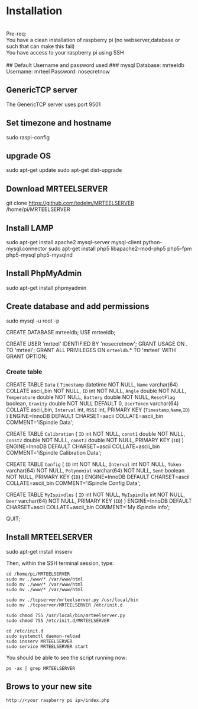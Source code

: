 # Installation
</br>
Pre-req:
</br>
You have a clean installation of raspberry pi (no webserver,database or such that can make this fail)</br>
You have access to your raspberry pi using SSH</br>
</br>
## Default Username and password used
### mysql
Database: mrteeldb
Username: mrteel
Password: nosecretnow

## GenericTCP server
The GenericTCP server uses port 9501

## Set timezone and hostname
sudo raspi-config

## upgrade OS
sudo apt-get update
sudo apt-get dist-upgrade

## Download MRTEELSERVER
git clone https://github.com/tedelm/MRTEELSERVER /home/pi/MRTEELSERVER

## Install LAMP
sudo apt-get install apache2 mysql-server mysql-client python-mysql.connector
sudo apt-get install php5 libapache2-mod-php5 php5-fpm php5-mysql php5-mysqlnd

## Install PhpMyAdmin
sudo apt-get install phpmyadmin


## Create database and add permissions
sudo mysql -u root -p

CREATE DATABASE mrteeldb;
USE mrteeldb;

CREATE USER 'mrteel' IDENTIFIED BY 'nosecretnow';
GRANT USAGE ON *.* TO 'mrteel';
GRANT ALL PRIVILEGES ON `mrteeldb`.* TO 'mrteel' WITH GRANT OPTION;

### Create table
CREATE TABLE `Data` (
	`Timestamp` datetime NOT NULL,
	`Name` varchar(64) COLLATE ascii_bin NOT NULL,
	`ID` int NOT NULL,
	`Angle` double NOT NULL,
	`Temperature` double NOT NULL,
	`Battery` double NOT NULL,
	`ResetFlag` boolean,
	`Gravity` double NOT NULL DEFAULT 0,
	`UserToken` varchar(64) COLLATE ascii_bin,
	`Interval` int,
	`RSSI` int,
PRIMARY KEY (`Timestamp`,`Name`,`ID`)
) ENGINE=InnoDB DEFAULT CHARSET=ascii COLLATE=ascii_bin COMMENT='iSpindle Data';

CREATE TABLE `Calibration` (
	`ID` int NOT NULL,
	`const1` double NOT NULL,
	`const2` double NOT NULL,
	`const3` double NOT NULL,
	PRIMARY KEY (`ID`)
	) ENGINE=InnoDB DEFAULT CHARSET=ascii COLLATE=ascii_bin COMMENT='iSpindle Calibration Data';


CREATE TABLE `Config` (
	`ID` int NOT NULL,
	`Interval` int NOT NULL,
	`Token` varchar(64) NOT NULL,
	`Polynomial` varchar(64) NOT NULL,
        `Sent` boolean NOT NULL,
	PRIMARY KEY (`ID`)
	) ENGINE=InnoDB DEFAULT CHARSET=ascii COLLATE=ascii_bin COMMENT='iSpindle Config Data';
	
CREATE TABLE `MyIspindles` (
	`ID` int NOT NULL,
	`MyIspindle` int NOT NULL,
	`Beer` varchar(64) NOT NULL,
	PRIMARY KEY (`ID`)
	) ENGINE=InnoDB DEFAULT CHARSET=ascii COLLATE=ascii_bin COMMENT='My iSpindle info';
	    
QUIT;

## Install MRTEELSERVER

sudo apt-get install insserv</br>

Then, within the SSH terminal session, type:</br>
```
cd /home/pi/MRTEELSERVER
sudo mv ./www/* /var/www/html
sudo mv ./www/* /var/www/html
sudo mv ./www/* /var/www/html

sudo mv ./tcpserver/mrteelserver.py /usr/local/bin
sudo mv ./tcpserver/MRTEELSERVER /etc/init.d

sudo chmod 755 /usr/local/bin/mrteelserver.py
sudo chmod 755 /etc/init.d/MRTEELSERVER

cd /etc/init.d
sudo systemctl daemon-reload
sudo insserv MRTEELSERVER
sudo service MRTEELSERVER start
```
You should be able to see the script running now:
```
ps -ax | grep MRTEELSERVER
```
## Brows to your new site	
```
http://<your raspberry pi ip>/index.php
```
